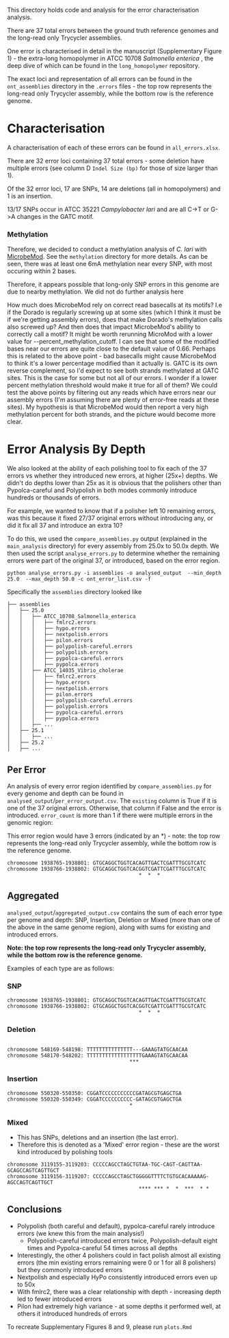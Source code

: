 This directory holds code and analysis for the error characterisation analysis.

There are 37 total errors between the ground truth reference genomes and the long-read only Trycycler assemblies. 

One error is characterised in detail in the manuscript (Supplementary Figure 1) - the extra-long homopolymer in ATCC 10708 _Salmonella enterica_ , the deep dive of which can be found in the `long_homopolymer` repository.

The exact loci and representation of all errors can be found in the `ont_assemblies` directory in the `.errors` files - the top row represents the long-read only Trycycler assembly, while the bottom row is the reference genome.

# Characterisation

A characterisation of each of these errors can be found in `all_errors.xlsx`.

There are 32 error loci containing 37 total errors - some deletion have multiple errors (see column D `Indel Size (bp)` for those of size larger than 1).

Of the 32 error loci, 17 are SNPs, 14 are deletions (all in homopolymers) and 1 is an insertion.

13/17 SNPs occur in ATCC 35221 _Campylobacter lari_ and are all C->T or G->A changes in the GATC motif.

### Methylation

Therefore, we decided to conduct a methylation analysis of _C. lari_ with [MicrobeMod](https://github.com/cultivarium/MicrobeMod). See the `methylation` directory for more details. As can be seen, there was at least one 6mA methylation near every SNP, with most occuring within 2 bases.

Therefore, it appears possible that long-only SNP errors in this genome are due to nearby methylation. We did not do further analysis here 

How much does MicrobeMod rely on correct read basecalls at its motifs? I.e if the Dorado is regularly screwing up at some sites (which I think it must be if we're getting assembly errors), does that make Dorado's methylation calls also screwed up? And then does that impact MicrobeMod's ability to correctly call a motif?
It might be worth rerunning MicroMod with a lower value for --percent_methylation_cutoff. I can see that some of the modified bases near our errors are quite close to the default value of 0.66. Perhaps this is related to the above point - bad basecalls might cause MicrobeMod to think it's a lower percentage modified than it actually is.
GATC is its own reverse complement, so I'd expect to see both strands methylated at GATC sites. This is the case for some but not all of our errors. I wonder if a lower percent methylation threshold would make it true for all of them?
We could test the above points by filtering out any reads which have errors near our assembly errors (I'm assuming there are plenty of error-free reads at these sites). My hypothesis is that MicrobeMod would then report a very high methylation percent for both strands, and the picture would become more clear.

# Error Analysis By Depth

We also looked at the ability of each polishing tool to fix each of the 37 errors vs whether they introduced new errors, at higher (25x+) depths. We didn't do depths lower than 25x as it is obvious that the polishers other than Pypolca-careful and Polypolish in both modes commonly introduce hundreds or thousands of errors.

For example, we wanted to know that if a polisher left 10 remaining errors, was this because it fixed 27/37 original errors without introducing any, or did it fix all 37 and introduce an extra 10?

To do this, we used the `compare_assemblies.py` output (explained in the `main_analysis` directory) for every assembly from 25.0x to 50.0x depth. We then used the script `analyse_errors.py` to determine whether the remaining errors were part of the original 37, or introduced, based on the error region.

```
python analyse_errors.py -i assemblies -o analysed_output  --min_depth 25.0  --max_depth 50.0 -c ont_error_list.csv -f
```

Specifically the `assemblies` directory looked like 

```
├── assemblies
│   ├── 25.0
│   │   ├── ATCC_10708_Salmonella_enterica
│   │   │   ├── fmlrc2.errors
│   │   │   ├── hypo.errors
│   │   │   ├── nextpolish.errors
│   │   │   ├── pilon.errors
│   │   │   ├── polypolish-careful.errors
│   │   │   ├── polypolish.errors
│   │   │   ├── pypolca-careful.errors
│   │   │   ├── pypolca.errors
│   │   ├── ATCC_14035_Vibrio_cholerae
│   │   │   ├── fmlrc2.errors
│   │   │   ├── hypo.errors
│   │   │   ├── nextpolish.errors
│   │   │   ├── pilon.errors
│   │   │   ├── polypolish-careful.errors
│   │   │   ├── polypolish.errors
│   │   │   ├── pypolca-careful.errors
│   │   │   ├── pypolca.errors
│   │   ├── ...
│   ├── 25.1
│   │   ├── ...
│   ├── 25.2
│   ├── ...

```

## Per Error

An analysis of every error region identified by `compare_assemblies.py` for every genome and depth can be found in `analysed_output`/`per_error_output.csv`. The `existing` column is True if it is one of the 37 original errors. Otherwise, that column if False and the error is introduced. `error_count` is more than 1 if there were multiple errors in the genomic region:

 This error region would have 3 errors (indicated by an *) - note: the top row represents the long-read only Trycycler assembly, while the bottom row is the reference genome.

```
chromosome 1938765-1938801: GTGCAGGCTGGTCACAGTTGACTCGATTTGCGTCATC
chromosome 1938766-1938802: GTGCAGGCTGGTCACGGTCGATTCGATTTGCGTCATC
                                           *  *  *       
```

## Aggregated

`analysed_output`/`aggregated_output.csv` contains the sum of each error type per genome and depth: SNP, Insertion, Deletion or Mixed (more than one of the above in the same genome region), along with sums for existing and introduced errors.

**Note: the top row represents the long-read only Trycycler assembly, while the bottom row is the reference genome.**

Examples of each type are as follows:

### SNP

```
chromosome 1938765-1938801: GTGCAGGCTGGTCACAGTTGACTCGATTTGCGTCATC
chromosome 1938766-1938802: GTGCAGGCTGGTCACGGTCGATTCGATTTGCGTCATC
                                           *  *  *       
```

### Deletion

```

chromosome 548169-548198: TTTTTTTTTTTTTTT---GAAAGTATGCAACAA
chromosome 548170-548202: TTTTTTTTTTTTTTTTTTGAAAGTATGCAACAA
                                        ***      

```

### Insertion

```
chromosome 550320-550350: CGGATCCCCCCCCCCCGATAGCGTGAGCTGA
chromosome 550320-550349: CGGATCCCCCCCCCC-GATAGCGTGAGCTGA
                                        *              
```

### Mixed 

* This has SNPs, deletions and an insertion (the last error).
* Therefore this is denoted as a 'Mixed' error region - these are the worst kind introduced by polishing tools

```
chromosome 3119155-3119203: CCCCCAGCCTAGCTGTAA-TGC-CAGT-CAGTTAA-GCAGCCAGTCAGTTGCT
chromosome 3119156-3119207: CCCCCAGCCTAGCTGGGGGTTTTCTGTGCACAAAAAG-AGCCAGTCAGTTGCT
                                           **** *** *  *  ***  * *               
```

## Conclusions

* Polypolish (both careful and default), pypolca-careful rarely introduce errors (we knew this from the main analysis!)
    * Polypolish-careful introduced errors twice, Polypolish-default eight times and Pypolca-careful 54 times across all depths
* Interestingly, the other 4 polishers could in fact polish almost all existing errors (the min existing errors remaining were 0 or 1 for all 8 polishers) but they commonly introduced errors
* Nextpolish and especially HyPo consistently introduced errors even up to 50x
* With fmlrc2, there was a clear relationship with depth - increasing depth led to fewer introduced errors
* Pilon had extremely high variance - at some depths it performed well, at others it introduced hundreds of errors

To recreate Supplementary Figures 8 and 9, please run `plots.Rmd`
